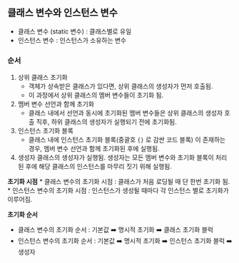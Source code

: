 
## 클래스 변수와 인스턴스 변수

* 클래스 변수 (static 변수) : 클래스별로 유일
* 인스턴스 변수 : 인스턴스가 소유하는 변수



### 순서

1. 상위 클래스 초기화
	* 객체가 상속받은 클래스가 있다면, 상위 클래스의 생성자가 먼저 호출됨.
	* 이 과정에서 상위 클래스의 멤버 변수들이 초기화 됨.
2. 멤버 변수 선언과 함께 초기화
	* 클래스 내에서 선언과 동시에 초기화된 멤버 변수들은 상위 클래스의 생성자 호출 직후, 하위 클래스의 생성자가 실행되기 전에 초기화됨.
3. 인스턴스 초기화 블록
	* 클래스 내에 인스턴스 초기화 블록(중괄호 `{}` 로 감싼 코드 블록) 이 존재하는 경우, 멤버 변수 선언과 함께 초기화된 후에 실행됨.
4. 생성자
	클래스의 생성자가 실행됨. 생성자는 모든 멤버 변수와 초기화 블록이 처리된 후에 해당 클래스의 인스턴스를 마무리 짓기 위해 실행됨.



**초기화 시점**
	* 클래스 변수의 초기화 시점 : 클래스가 처음 로딩될 때 단 한번 초기화 됨.
	* 인스턴스 변수의 초기화 시점 : 인스턴스가 생성될 때마다 각 인스턴스 별로 초기화가 이루어짐.

**초기화 순서**
* 클래스 변수의 초기화 순서 : 기본값 ➡️ 명시적 초기화 ➡️ 클래스 초기화 블럭
* 인스턴스 변수의 초기화 순서 : 기본값 ➡️ 명시적 초기화 ➡️ 인스턴스 초기화 블럭 ➡️ 생성자

